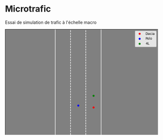 # Microtrafic

Essai de simulation de trafic à l'échelle macro

![Capture simulation trafic](trafic.png)
